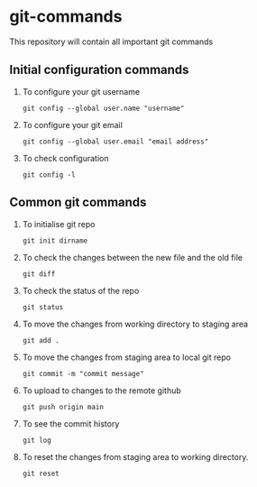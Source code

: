 # git-commands 
This repository will contain all important git commands
## Initial configuration commands
1. To configure your git username 
   ```
   git config --global user.name "username"
   ```
1. To configure your git email
   ```
   git config --global user.email "email address"
   ```
1. To check configuration 
   ```
   git config -l
   ```
## Common git commands
1. To initialise git repo
   ```
   git init dirname
   ```
1. To check the changes between the new file and the old file
   ```
   git diff
   ```
1. To check the status of the repo
   ```
   git status
   ```
1. To move the changes from working directory to staging area
   ```
   git add .
   ```
1. To move the changes from staging area to local git repo 
   ```
   git commit -m "commit message"
   ```
1. To upload to changes to the remote github  
   ```
   git push origin main
   ```
1. To see the commit history
   ```
   git log
   ```
1. To reset the changes from staging area to working directory.
   ```
   git reset
   ```